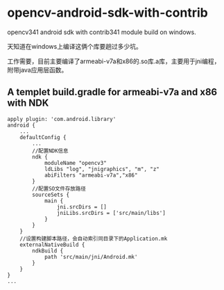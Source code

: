 # opencv-android-sdk-with-contrib
opencv341 android sdk with contrib341 module build on windows.

天知道在windows上编译这俩个库要趟过多少坑。

工作需要，目前主要编译了armeabi-v7a和x86的.so库.a库，主要用于jni编程，附带java应用层函数。


## A templet build.gradle for armeabi-v7a and x86 with NDK

```
apply plugin: 'com.android.library'
android {
    ...
    defaultConfig {
        ...
        //配置NDK信息
        ndk {
            moduleName "opencv3"
            ldLibs "log", "jnigraphics", "m", "z"
            abiFilters "armeabi-v7a","x86"
        }
        //配置SO文件存放路径
        sourceSets {
            main {
                jni.srcDirs = []
                jniLibs.srcDirs = ['src/main/libs']
            }
        }
    }
    //设置构建脚本路径，会自动索引同目录下的Application.mk
    externalNativeBuild {
        ndkBuild {
            path 'src/main/jni/Android.mk'
        }
    }
}
...
```

